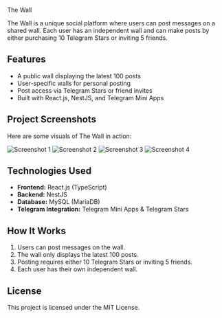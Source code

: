  The Wall

The Wall is a unique social platform where users can post messages on a shared wall. Each user has an independent wall and can make posts by either purchasing 10 Telegram Stars or inviting 5 friends.

## Features
- A public wall displaying the latest 100 posts
- User-specific walls for personal posting
- Post access via Telegram Stars or friend invites
- Built with React.js, NestJS, and Telegram Mini Apps

## Project Screenshots

Here are some visuals of The Wall in action:

![Screenshot 1](image1.png)
![Screenshot 2](image2.png)
![Screenshot 3](image3.png)
![Screenshot 4](image4.png)

## Technologies Used
- **Frontend:** React.js (TypeScript)
- **Backend:** NestJS
- **Database:** MySQL (MariaDB)
- **Telegram Integration:** Telegram Mini Apps & Telegram Stars

## How It Works
1. Users can post messages on the wall.
2. The wall only displays the latest 100 posts.
3. Posting requires either 10 Telegram Stars or inviting 5 friends.
4. Each user has their own independent wall.

## License
This project is licensed under the MIT License.

